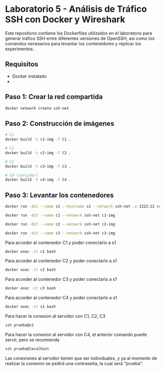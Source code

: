 # Laboratorio 5 - Análisis de Tráfico SSH con Docker y Wireshark

Este repositorio contiene los Dockerfiles utilizados en el laboratorio para generar tráfico SSH entre diferentes versiones de OpenSSH, así como los comandos necesarios para levantar los contenedores y replicar los experimentos.

##  Requisitos

- Docker instalado
- 
##  Paso 1: Crear la red compartida

```bash
docker network create ssh-net
```
## Paso 2: Construcción de imágenes

```bash
# C1
docker build -t c1-img -f C1 .

# C2
docker build -t c2-img -f C2 .

# C3
docker build -t c3-img -f C3 .

# C4 (servidor)
docker build -t c4-img -f C4 .

```
##  Paso 3: Levantar los contenedores

```bash
docker run -dit --name s1 --hostname s1 --network ssh-net -p 2222:22 c4-img

docker run -dit --name c1 --network ssh-net c1-img

docker run -dit --name c2 --network ssh-net c2-img

docker run -dit --name c3 --network ssh-net c3-img

```
Para acceder al contenedor C1 y poder conectarlo a s1
```bash
docker exec -it c1 bash
```
Para acceder al contenedor C2 y poder conectarlo a s1
```bash
docker exec -it c2 bash
```
Para acceder al contenedor C3 y poder conectarlo a s1
```bash
docker exec -it c3 bash
```
Para acceder al contenedor C4 y poder conectarlo a s1
```bash
docker exec -it s1 bash
```
Para hacer la conexion al servidor con C1, C2, C3
```bash
ssh prueba@s1
```
Para hacer la conexion al servidor con C4, el anterior comando puede servir, pero se recomienda
```bash
ssh prueba@localhost
```
Las conexiones al servidor tienen que ser individuales, y ya al momento de realizar la conexion se pedirá una contraseña, la cual será "prueba".



